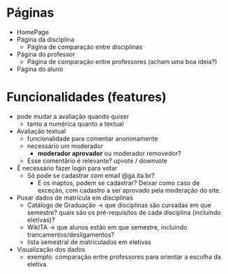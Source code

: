 # Páginas

- HomePage
- Página da disciplina
  - Página de comparação entre disciplinas
- Página do professor
  - Página de comparação entre professores (acham uma boa ideia?)
- Página do aluno

# Funcionalidades (features)
- pode mudar a avaliação quando quiser
  - tanto a numérica quanto a textual
- Avaliação textual
  - funcionalidade para comentar anonimamente
  - necessário um moderador
    - **moderador aprovador** ou moderador removedor?
  - Esse comentário é relevante? upvote / downvote
- É necessário fazer login para votar
  - Só pode se cadastrar com email @ga.ita.br?
     - E os inaptos, podem se cadastrar? Deixar como caso de exceção, com cadastro a ser aprovado pela moderação do site.
- Puxar dados de matrícula em disciplinas
  - Catálogo de Graduação -> que disciplinas são cursadas em que semestre? quais são os pré-requisitos de cada disciplina (incluindo eletivas)?
  - WikITA -> que alunos estão em que semestre, incluindo trancamentos/desligamentos?
  - lista semestral de matriculados em eletivas
- Visualização dos dados 
  - exemplo: comparação entre professores para orientar a escolha da eletiva

